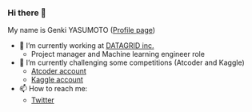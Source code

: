 ### Hi there 👋

My name is Genki YASUMOTO ([Profile page](https://yasumotogenki.github.io/))

- 🔭 I’m currently working at [DATAGRID inc.](https://datagrid.co.jp/)  
  - Project manager and Machine learning engineer role
- 🌱 I’m currently challenging some competitions (Atcoder and Kaggle)
  - [Atcoder account](https://atcoder.jp/users/Holism)
  - [Kaggle account](https://www.kaggle.com/genkiyasumoto) 
- 📫 How to reach me:
  - [Twitter](https://twitter.com/FukuiYasu)



<!--
**YasumotoGenki/YasumotoGenki** is a ✨ _special_ ✨ repository because its `README.md` (this file) appears on your GitHub profile.

Here are some ideas to get you started:

- 🔭 I’m currently working on ...
- 🌱 I’m currently learning ...
- 👯 I’m looking to collaborate on ...
- 🤔 I’m looking for help with ...
- 💬 Ask me about ...
- 📫 How to reach me: ...
- 😄 Pronouns: ...
- ⚡ Fun fact: ...
-->
